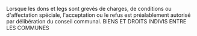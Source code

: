 Lorsque les dons et legs sont grevés de charges, de conditions ou d'affectation spéciale, l'acceptation ou le refus est préalablement autorisé par délibération du conseil communal.
BIENS ET DROITS INDIVIS ENTRE LES COMMUNES